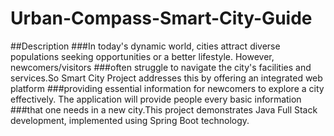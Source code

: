 # Urban-Compass-Smart-City-Guide
##Description
###In today's dynamic world, cities attract diverse populations seeking opportunities or a better lifestyle. However, newcomers/visitors ###often struggle to navigate the city's facilities and services.So Smart City Project addresses this by offering an integrated web platform ###providing essential information for newcomers to explore a city effectively. The application will provide people every basic information ###that one needs in a new city.This project demonstrates Java Full Stack development, implemented using Spring Boot technology.
